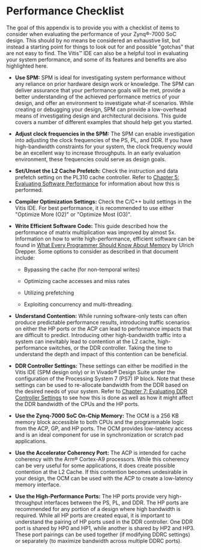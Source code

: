 # Performance Checklist

The goal of this appendix is to provide you with a checklist of items to consider when evaluating the performance of your Zynq®-7000 SoC design. This should by no means be considered an exhaustive list, but
instead a starting point for things to look out for and possible "gotchas" that are not easy to find. The Vitis™ IDE can also be a helpful tool in evaluating your system performance, and some of its features and benefits are also highlighted here.

- **Use SPM:** SPM is ideal for investigating system performance
     without any reliance on prior hardware design work or knowledge.
     The SPM can deliver assurance that your performance goals will be
     met, provide a better understanding of the achieved performance
     metrics of your design, and offer an environment to investigate
     what-if scenarios. While creating or debugging your design, SPM
     can provide a low-overhead means of investigating design and
     architectural decisions. This guide covers a number of different
     examples that should help get you started.

- **Adjust clock frequencies in the SPM:** The SPM can enable
     investigation into adjusting the clock frequencies of the PS, PL,
     and DDR. If you have high-bandwidth constraints for your system,
     the clock frequency would be an excellent way to increase
     throughputs. In an early evaluation environment, these frequencies
     could serve as design goals.

- **Set/Unset the L2 Cache Prefetch:** Check the instruction and data
     prefetch setting on the PL310 cache controller. Refer to [Chapter
     5: Evaluating Software Performance](#chapter-5) for information
     about how this is performed.

- **Compiler Optimization Settings:** Check the C/C++ build settings
     in the Vitis IDE. For best performance, it is recommended to use
     either "Optimize More (O2)" or "Optimize Most (O3)".

- **Write Efficient Software Code:** This guide described how the
     performance of matrix multiplication was improved by almost 5x.
     Information on how to write high-performance, efficient software
     can be found in [What Every Programmer Should Know About
     Memory](http://www.cs.bgu.ac.il/%7Eos142/wiki.files/drepper-2007.pdf)
     by Ulrich Drepper. Some options to consider as described in that
     document include:

  - Bypassing the cache (for non-temporal writes)

  - Optimizing cache accesses and miss rates

  - Utilizing prefetching

  - Exploiting concurrency and multi-threading.

- **Understand Contention:** While running software-only tests can
     often produce predictable performance results, introducing traffic
     scenarios on either the HP ports or the ACP can lead to
     performance impacts that are difficult to predict. Introducing
     other high-bandwidth traffic into a system can inevitably lead to
     contention at the L2 cache, high-performance switches, or the DDR
     controller. Taking the time to understand the depth and impact of
     this contention can be beneficial.

- **DDR Controller Settings:** These settings can either be modified
     in the Vitis IDE (SPM design only) or in Vivado® Design Suite
     under the configuration of the Processing System 7 (PS7) IP block.
     Note that these settings can be used to re-allocate bandwidth from
     the DDR based on the desired needs of your system. Refer to
     [Chapter 7: Evaluating DDR Controller Settings](#chapter-7) to see
     how this is done as well as how it might affect the DDR bandwidth
     of the CPUs and the HP ports.

- **Use the Zynq-7000 SoC On-Chip Memory:** The OCM is a 256 KB memory
     block accessible to both CPUs and the programmable logic from the
     ACP, GP, and HP ports. The OCM provides low-latency access and is
     an ideal component for use in synchronization or scratch pad
     applications.

- **Use the Accelerator Coherency Port:** The ACP is intended for
     cache coherency with the Arm® Cortex-A9 processors. While this
     coherency can be very useful for some applications, it does create
     possible contention at the L2 Cache. If this contention becomes
     undesirable in your design, the OCM can be used with the ACP to
     create a low-latency memory interface.

- **Use the High-Performance Ports:** The HP ports provide very
     high-throughput interfaces between the PS, PL, and DDR. The HP
     ports are recommended for any portion of a design where high
     bandwidth is required. While all HP ports are created equal, it is
     important to understand the pairing of HP ports used in the DDR
     controller. One DDR port is shared by HP0 and HP1, while another
     is shared by HP2 and HP3. These port pairings can be used together
     (if modifying DDRC settings) or separately (to maximize bandwidth
     across multiple DDRC ports).
